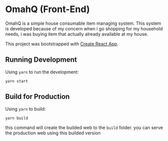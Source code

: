 # OmahQ (Front-End)

OmahQ is a simple house consumable item managing system. This system is developed because of my concern when i go shopping for my household needs, i was buying item that actually already available at my house.

This project was bootstrapped with [Create React App](https://github.com/facebook/create-react-app).

## Running Development

Using `yarn` to run the development:

```shell
yarn start
```

## Build for Production

Using `yarn` to build:

```shell
yarn build
```

this command will create the builded web to the `build` folder. you can serve the production web using this builded version
